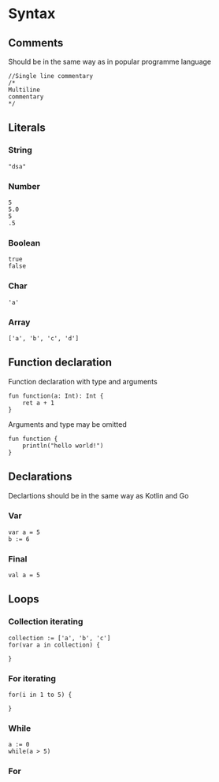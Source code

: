 # Syntax

## Comments

Should be in the same way as in popular programme language
```
//Single line commentary
/*
Multiline
commentary
*/
```

## Literals

### String
```
"dsa"
```

### Number
```
5
5.0
5
.5
```

### Boolean
```
true
false
```

### Char
```
'a'
```

### Array

```
['a', 'b', 'c', 'd']
```

## Function declaration

Function declaration with type and arguments
```
fun function(a: Int): Int {
    ret a + 1
}
```

Arguments and type may be omitted
```
fun function {
    println("hello world!")
}
```

## Declarations

Declartions should be in the same way as Kotlin and Go

### Var

```
var a = 5
b := 6
```

### Final

```
val a = 5
```

## Loops

### Collection iterating

```
collection := ['a', 'b', 'c']
for(var a in collection) {

}
```

### For iterating

```
for(i in 1 to 5) {
    
}
```

### While

```
a := 0
while(a > 5)
```

### For

```

```


